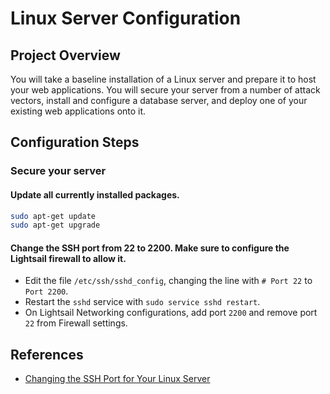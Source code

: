 # Linux Server Configuration


## Project Overview
You will take a baseline installation of a Linux server and prepare it to host your web applications. You will secure your server from a number of attack vectors, install and configure a database server, and deploy one of your existing web applications onto it.


## Configuration Steps

### Secure your server

#### Update all currently installed packages.
```bash
sudo apt-get update
sudo apt-get upgrade
```

#### Change the SSH port from 22 to 2200. Make sure to configure the Lightsail firewall to allow it.
- Edit the file `/etc/ssh/sshd_config`, changing the line with `# Port 22` to `Port 2200`.
- Restart the `sshd` service with `sudo service sshd restart`.
- On Lightsail Networking configurations, add port `2200` and remove port `22` from Firewall settings.


## References

- [Changing the SSH Port for Your Linux Server](https://www.godaddy.com/help/changing-the-ssh-port-for-your-linux-server-7306)